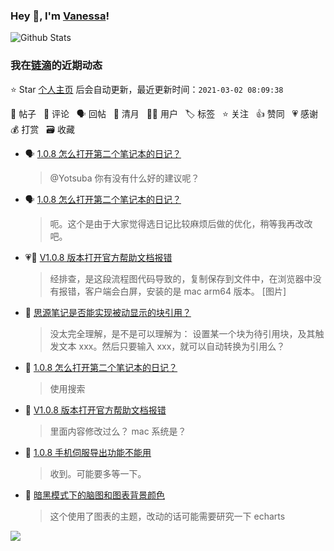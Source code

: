 ### Hey 👋, I'm [Vanessa](http://vanessa.b3log.org/)!

![Github Stats](https://github-readme-stats.vercel.app/api?username=Vanessa219&show_icons=true)

<!--events start -->

### 我在[链滴](https://ld246.com)的近期动态

⭐️ Star [个人主页](https://github.com/Vanessa219/Vanessa219) 后会自动更新，最近更新时间：`2021-03-02 08:09:38`

📝 帖子 &nbsp; 💬 评论 &nbsp; 🗣 回帖 &nbsp; 🌙 清月 &nbsp; 👨‍💻 用户 &nbsp; 🏷️ 标签 &nbsp; ⭐️ 关注 &nbsp; 👍 赞同 &nbsp; 💗 感谢 &nbsp; 💰 打赏 &nbsp; 🗃 收藏

* 🗣 [1.0.8 怎么打开第二个笔记本的日记？](https://ld246.com/article/1614597160698/comment/1614602712350#comments)

  > @Yotsuba 你有没有什么好的建议呢？
* 🗣 [1.0.8 怎么打开第二个笔记本的日记？](https://ld246.com/article/1614597160698/comment/1614602712350#comments)

  > 呃。这个是由于大家觉得选日记比较麻烦后做的优化，稍等我再改改吧。
* 💗💬 [V1.0.8 版本打开官方帮助文档报错](https://ld246.com/article/1614564150531/comment/1614604683903#comments)

  > 经排查，是这段流程图代码导致的，复制保存到文件中，在浏览器中没有报错，客户端会白屏，安装的是 mac arm64 版本。 [图片]
* 💬 [思源笔记是否能实现被动显示的块引用？](https://ld246.com/article/1614572735750/comment/1614600292710#comments)

  > 没太完全理解，是不是可以理解为： 设置某一个块为待引用块，及其触发文本 xxx。然后只要输入 xxx，就可以自动转换为引用么？
* 💬 [1.0.8 怎么打开第二个笔记本的日记？](https://ld246.com/article/1614597160698/comment/1614599987323#comments)

  > 使用搜索
* 💬 [V1.0.8 版本打开官方帮助文档报错](https://ld246.com/article/1614564150531/comment/1614596255142#comments)

  > 里面内容修改过么？ mac 系统是？
* 💬 [1.0.8 手机伺服导出功能不能用](https://ld246.com/article/1614568053808/comment/1614596003590#comments)

  > 收到。可能要多等一下。
* 💬 [暗黑模式下的脑图和图表背景颜色](https://ld246.com/article/1614590403759/comment/1614592155637#comments)

  > 这个使用了图表的主题，改动的话可能需要研究一下 echarts


<!--events end -->

<a title="Hits" target="_blank" href="https://github.com/Vanessa219/Vanessa219"><img src="https://hits.b3log.org/Vanessa219/Vanessa219.svg"></a>
